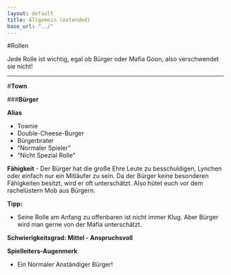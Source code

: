```yaml
---
layout: default
title: Allgemein (extended)
base_url: "../"
---
```


#Rollen   
  
Jede Rolle ist wichtig, egal ob Bürger oder Mafia Goon, also verschwendet sie nicht!  

---
  
#**Town**  
  
  
###**Bürger** 
  
  
**Alias**  
* Townie  
* Double-Cheese-Burger  
* Bürgerbrater  
* “Normaler Spieler”  
* “Nicht Spezial Rolle”  
  
**Fähigkeit** - Der Bürger hat die große Ehre Leute zu besschuldigen, Lynchen oder einfach nur ein Mitläufer zu sein. Da der Bürger keine besonderen Fähigkeiten besitzt, wird er oft unterschätzt. Also hütet euch vor dem rachelüstern Mob aus Bürgern.  
  
**Tipp:**  
* Seine Rolle am Anfang zu offenbaren ist nicht immer Klug. Aber Bürger wird man gerne von der Mafia unterschätzt.  
  
**Schwierigkeitsgrad: Mittel - Anspruchsvoll**  
  
**Spielleiters-Augenmerk**  
* Ein Normaler Anständiger Bürger!  
